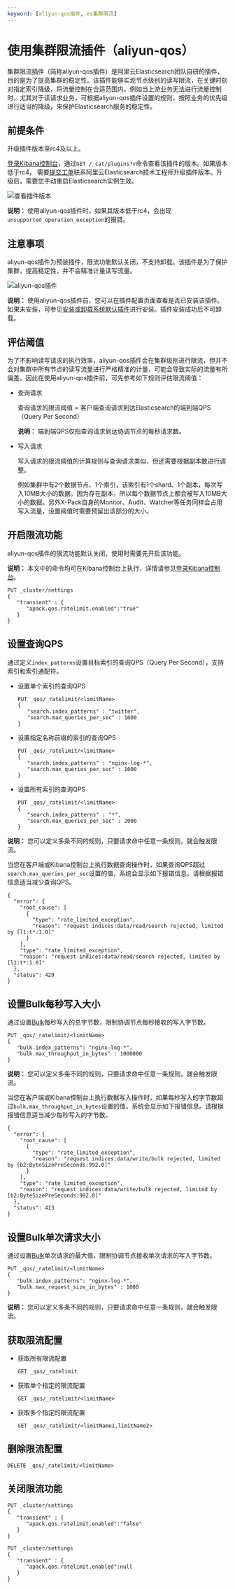 ```yaml
---
keyword: [aliyun-qos插件, es集群限流]
---
```


# 使用集群限流插件（aliyun-qos）

集群限流插件（简称aliyun-qos插件）是阿里云Elasticsearch团队自研的插件，目的是为了提高集群的稳定性。该插件能够实现节点级别的读写限流，在关键时刻对指定索引降级，将流量控制在合适范围内。例如当上游业务无法进行流量控制时，尤其对于读请求业务，可根据aliyun-qos插件设置的规则，按照业务的优先级进行适当的降级，来保护Elasticsearch服务的稳定性。

## 前提条件

升级插件版本至rc4及以上。

[登录Kibana控制台](/cn.zh-CN/Elasticsearch/可视化控制/Kibana/登录Kibana控制台.md)，通过`GET /_cat/plugins?v`命令查看该插件的版本。如果版本低于rc4， 需要[提交工单](https://selfservice.console.aliyun.com/ticket/createIndex)联系阿里云Elasticsearch技术工程师升级插件版本。升级后，需要您手动重启Elasticsearch实例生效。

![查看插件版本](https://static-aliyun-doc.oss-accelerate.aliyuncs.com/assets/img/zh-CN/6807854161/p244629.png)

**说明：** 使用aliyun-qos插件时，如果其版本低于rc4，会出现`unsupported_operation_exception`的报错。

## 注意事项

aliyun-qos插件为预装插件，限流功能默认关闭，不支持卸载。该插件是为了保护集群，提高稳定性，并不会精准计量读写流量。

![aliyun-qos插件](https://static-aliyun-doc.oss-accelerate.aliyuncs.com/assets/img/zh-CN/6846359951/p89247.png)

**说明：** 使用aliyun-qos插件前，您可以在插件配置页面查看是否已安装该插件。如果未安装，可参见[安装或卸载系统默认插件](/cn.zh-CN/Elasticsearch/插件配置/安装或卸载系统默认插件.md)进行安装。插件安装成功后不可卸载。

## 评估阈值

为了不影响读写请求的执行效率，aliyun-qos插件会在集群级别进行限流，但并不会对集群中所有节点的读写流量进行严格精准的计量，可能会导致实际的流量有所偏差。因此在使用aliyun-qos插件前，可先参考如下规则评估限流阈值：

-   查询请求

    查询请求的限流阈值 = 客户端查询请求到达Elasticsearch的端到端QPS（Query Per Second）

    **说明：** 端到端QPS仅指查询请求到达协调节点的每秒请求数。

-   写入请求

    写入请求的限流阈值的计算规则与查询请求类似，但还需要根据副本数进行调整。

    例如集群中有2个数据节点、1个索引，该索引有1个shard、1个副本，每次写入10MB大小的数据。因为存在副本，所以每个数据节点上都会被写入10MB大小的数据。另外X-Pack自身的Monitor、Audit、Watcher等任务同样会占用写入流量，设置阈值时需要预留出该部分的大小。


## 开启限流功能

aliyun-qos插件的限流功能默认关闭，使用时需要先开启该功能。

**说明：** 本文中的命令均可在Kibana控制台上执行，详情请参见[登录Kibana控制台](/cn.zh-CN/Elasticsearch/可视化控制/Kibana/登录Kibana控制台.md)。

```
PUT _cluster/settings
{
   "transient" : {
      "apack.qos.ratelimit.enabled":"true"
   }
}
```

## 设置查询QPS

通过定义`index_patterns`设置目标索引的查询QPS（Query Per Second），支持索引和索引通配符。

-   设置单个索引的查询QPS

    ```
    PUT _qos/_ratelimit/<limitName>
    {
       "search.index_patterns" : "twitter",
       "search.max_queries_per_sec" : 1000
    }
    ```

-   设置指定名称前缀的索引的查询QPS

    ```
    PUT _qos/_ratelimit/<limitName>
    {
       "search.index_patterns" : "nginx-log-*",
       "search.max_queries_per_sec" : 1000
    }
    ```

-   设置所有索引的查询QPS

    ```
    PUT _qos/_ratelimit/<limitName>
    {
       "search.index_patterns" : "*",
       "search.max_queries_per_sec" : 2000
    }
    ```


**说明：** 您可以定义多条不同的规则，只要请求命中任意一条规则，就会触发限流。

当您在客户端或Kibana控制台上执行数据查询操作时，如果查询QPS超过`search.max_queries_per_sec`设置的值，系统会显示如下报错信息。请根据报错信息适当减少查询QPS。

```
{
  "error": {
    "root_cause": [
      {
        "type": "rate_limited_exception",
        "reason": "request indices:data/read/search rejected, limited by [l1:t*:1.0]"
      }
    ],
    "type": "rate_limited_exception",
    "reason": "request indices:data/read/search rejected, limited by [l1:t*:1.0]"
  },
  "status": 429
}
```

## 设置Bulk每秒写入大小

通过设置[Bulk](https://www.elastic.co/guide/en/elasticsearch/reference/6.8/docs-bulk.html)每秒写入的总字节数，限制协调节点每秒接收的写入字节数。

```
PUT _qos/_ratelimit/<limitName>
{
   "bulk.index_patterns": "nginx-log-*",
   "bulk.max_throughput_in_bytes" : 1000000
}
```

**说明：** 您可以定义多条不同的规则，只要请求命中任意一条规则，就会触发限流。

当您在客户端或Kibana控制台上执行数据写入操作时，如果每秒写入的字节数超过`bulk.max_throughput_in_bytes`设置的值，系统会显示如下报错信息。请根据报错信息适当减少每秒写入的字节数。

```
{
  "error": {
    "root_cause": [
      {
        "type": "rate_limited_exception",
        "reason": "request indices:data/write/bulk rejected, limited by [b2:ByteSizePreSeconds:992.0]"
      }
    ],
    "type": "rate_limited_exception",
    "reason": "request indices:data/write/bulk rejected, limited by [b2:ByteSizePreSeconds:992.0]"
  },
  "status": 413
}
```

## 设置Bulk单次请求大小

通过设置[Bulk](https://www.elastic.co/guide/en/elasticsearch/reference/6.8/docs-bulk.html)单次请求的最大值，限制协调节点接收单次请求的写入字节数。

```
PUT _qos/_ratelimit/<limitName>
{
   "bulk.index_patterns": "nginx-log-*",
   "bulk.max_request_size_in_bytes" : 1000
}
```

**说明：** 您可以定义多条不同的规则，只要请求命中任意一条规则，就会触发限流。

## 获取限流配置

-   获取所有限流配置

    ```
    GET _qos/_ratelimit
    ```

-   获取单个指定的限流配置

    ```
    GET _qos/_ratelimit/<limitName>
    ```

-   获取多个指定的限流配置

    ```
    GET _qos/_ratelimit/<limitName1,limitName2>
    ```


## 删除限流配置

```
DELETE _qos/_ratelimit/<limitName>
```

## 关闭限流功能

```
PUT _cluster/settings
{
   "transient" : {
      "apack.qos.ratelimit.enabled":"false"
   }
}
```

```
PUT _cluster/settings
{
   "transient" : {
      "apack.qos.ratelimit.enabled":null
   }
}
```

